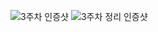 ![3주차 인증샷](https://user-images.githubusercontent.com/80961451/126070670-831078b2-cdff-40b3-af04-2e797f7c131b.png)
![3주차 정리 인증샷](https://user-images.githubusercontent.com/80961451/126070672-a6374aed-a19d-4703-ad26-cfb9e90d9675.png)
